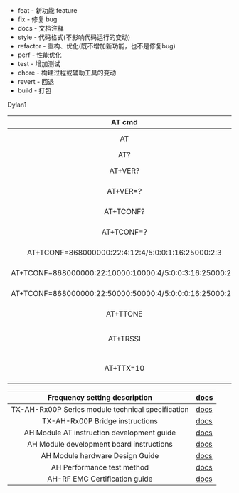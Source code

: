 - feat - 新功能 feature
- fix - 修复 bug
- docs - 文档注释
- style - 代码格式(不影响代码运行的变动)
- refactor - 重构、优化(既不增加新功能，也不是修复bug)
- perf - 性能优化
- test - 增加测试
- chore - 构建过程或辅助工具的变动
- revert - 回退
- build - 打包

Dylan1

|                          AT cmd                          |           Help           |
| :------------------------------------------------------: | :----------------------: |
|                            AT                            |       Sample test        |
|                           AT?                            |         Get help         |
|                         AT+VER?                          |       Get ver help       |
|                         AT+VER=?                         |       Run get ver        |
|                        AT+TCONF?                         |     Get config help      |
|                        AT+TCONF=?                        |      Run get config      |
|    AT+TCONF=868000000:22:4:12:4/5:0:0:1:16:25000:2:3     |     Modulation LORA      |
| AT+TCONF=868000000:22:10000:10000:4/5:0:0:3:16:25000:2:3 |      Modulation FSK      |
| AT+TCONF=868000000:22:50000:50000:4/5:0:0:0:16:25000:2:3 |      Modulation MSK      |
|                         AT+TTONE                         |    Start RF Tone test    |
|                         AT+TRSSI                         | Starts RF RSSI tone test |
|                        AT+TTX=10                         | Set the number of tests  |


|           Frequency setting description           | [docs](./hardware/TX_AH/泰芯802.11AH%20Frequency%20setting%20description_20231130110312.pdf)                       |
|:-------------------------------------------------:|:------------------------------------------------------------------------------------------------------------------ |
| TX-AH-Rx00P Series module technical specification | [docs](./hardware/TX_AH/泰芯802.11ah TX-AH-Rx00P%20Series%20module%20technical%20specification_20231116174457.pdf) |
|          TX-AH-Rx00P Bridge instructions          | [docs](./hardware/TX_AH//泰芯AH%20Bridge%20instructions_20230908122753.pdf)                                        |
|    AH Module AT instruction development guide     | [docs](./hardware/TX_AH/泰芯AH%20Module%20AT%20instruction%20development%20guide_20230524100503.pdf)               |
|     AH Module development board instructions      | [docs](./hardware/TX_AH/泰芯AH%20Module%20development%20board%20instructions_20230621205234.pdf)                   |
|          AH Module hardware Design Guide          | [docs](./hardware/TX_AH/泰芯AH%20Module%20hardware%20Design%20Guide_20230621170639.pdf)                            |
|            AH Performance test method             | [docs](./hardware/TX_AH/泰芯AH%20Performance%20test%20method_20230908122816.pdf)                                   |
|           AH-RF EMC Certification guide           | [docs](./hardware/TX_AH/泰芯AH-RF EMC%20Certification%20guide_20230720140052.pdf)                                  |
